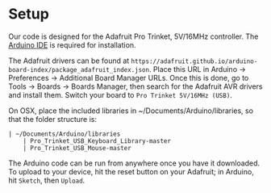 # Setup
Our code is designed for the Adafruit Pro Trinket, 5V/16MHz controller.  The [Arduino IDE](https://www.arduino.cc/en/Guide/Environment) is required for installation.

The Adafruit drivers can be found at `https://adafruit.github.io/arduino-board-index/package_adafruit_index.json`.  Place this URL in Arduino -> Preferences -> Additional Board Manager URLs.  Once this is done, go to Tools -> Boards -> Boards Manager, then search for the Adafruit AVR drivers and install them.  Switch your board to `Pro Trinket 5V/16MHz (USB)`.

On OSX, place the included libraries in ~/Documents/Arduino/libraries, so that the folder structure is:

    | ~/Documents/Arduino/libraries
	    | Pro_Trinket_USB_Keyboard_Library-master
	    | Pro_Trinket_USB_Mouse-master

The Arduino code can be run from anywhere once you have it downloaded.  To upload to your device, hit the reset button on your Adafruit; in Arduino, hit `Sketch`, then `Upload`.
